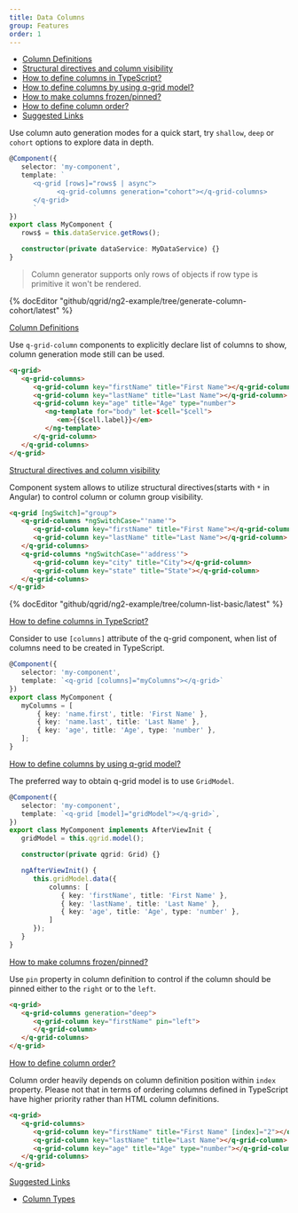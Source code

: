```yaml
---
title: Data Columns
group: Features
order: 1
---
```


- [Column Definitions](#column-definitions)
- [Structural directives and column visibility](#structural-directives-and-column-visibility)
- [How to define columns in TypeScript?](#how-to-define-columns-in-TypeScript)
- [How to define columns by using q-grid model?](#how-to-define-columns-by-using-q-grid-model)
- [How to make columns frozen/pinned?](#how-to-make-columns-frozen/pinned)
- [How to define column order?](#how-to-define-column-order)
- [Suggested Links](#suggested-links)

Use column auto generation modes for a quick start, try `shallow`, `deep` or `cohort` options to explore data in depth.

```typescript
@Component({
   selector: 'my-component',
   template: `
      <q-grid [rows]="rows$ | async">
            <q-grid-columns generation="cohort"></q-grid-columns>
      </q-grid>
      `
})
export class MyComponent {
   rows$ = this.dataService.getRows();

   constructor(private dataService: MyDataService) {}
}
```

> Column generator supports only rows of objects if row type is primitive it won't be rendered.

{% docEditor "github/qgrid/ng2-example/tree/generate-column-cohort/latest" %}

<a name="column-definitions" href="#column-definitions">
   Column Definitions
</a>

Use `q-grid-column` components to explicitly declare list of columns to show, column generation mode still can be used.

```html
<q-grid>
   <q-grid-columns>
      <q-grid-column key="firstName" title="First Name"></q-grid-column>
      <q-grid-column key="lastName" title="Last Name"></q-grid-column>
      <q-grid-column key="age" title="Age" type="number">
         <ng-template for="body" let-$cell="$cell">
            <em>{{$cell.label}}</em>
         </ng-template>
      </q-grid-column>
   </q-grid-columns>
</q-grid>
```

<a name="structural-directives-and-column-visibility" href="#structural-directives-and-column-visibility">
   Structural directives and column visibility
</a>

Component system allows to utilize structural directives(starts with `*` in Angular) to control column or column group visibility.

```html
<q-grid [ngSwitch]="group">
   <q-grid-columns *ngSwitchCase="'name'">
      <q-grid-column key="firstName" title="First Name"></q-grid-column>
      <q-grid-column key="lastName" title="Last Name"></q-grid-column>
   </q-grid-columns>
   <q-grid-columns *ngSwitchCase="'address'">
      <q-grid-column key="city" title="City"></q-grid-column>
      <q-grid-column key="state" title="State"></q-grid-column>
   </q-grid-columns>
</q-grid>
```

{% docEditor "github/qgrid/ng2-example/tree/column-list-basic/latest" %}

<a name="how-to-define-columns-in-TypeScript" href="#how-to-define-columns-in-TypeScript">
   How to define columns in TypeScript?
</a>

Consider to use `[columns]` attribute of the q-grid component, when list of columns need to be created in TypeScript.

```typescript
@Component({
   selector: 'my-component',
   template: `<q-grid [columns]="myColumns"></q-grid>`
})
export class MyComponent {
   myColumns = [
       { key: 'name.first', title: 'First Name' },
       { key: 'name.last', title: 'Last Name' },
       { key: 'age', title: 'Age', type: 'number' },
   ];
}
```

<a name="how-to-define-columns-by-using-q-grid-model" href="#how-to-define-columns-by-using-q-grid-model">
   How to define columns by using q-grid model?
</a>

The preferred way to obtain q-grid model is to use `GridModel`.

```typescript
@Component({
   selector: 'my-component',
   template: `<q-grid [model]="gridModel"></q-grid>`,
})
export class MyComponent implements AfterViewInit {
   gridModel = this.qgrid.model();

   constructor(private qgrid: Grid) {}

   ngAfterViewInit() {
      this.gridModel.data({
          columns: [
             { key: 'firstName', title: 'First Name' },
             { key: 'lastName', title: 'Last Name' },
             { key: 'age', title: 'Age', type: 'number' },
          ]
      });
   }
}
```

<a name="how-to-make-columns-frozen/pinned" href="#how-to-make-columns-frozen/pinned">
   How to make columns frozen/pinned?
</a>

Use `pin` property in column definition to control if the column should be pinned either to the `right` or to the `left`.

```html
<q-grid>
   <q-grid-columns generation="deep">
      <q-grid-column key="firstName" pin="left">
      </q-grid-column>
   </q-grid-columns>
</q-grid>
```

<a name="how-to-define-column-order" href="#how-to-define-column-order">
   How to define column order?
</a>

Column order heavily depends on column definition position within `index` property. Please not that in terms of ordering columns defined in TypeScript have higher priority rather than HTML column definitions.

```html
<q-grid>
   <q-grid-columns>
      <q-grid-column key="firstName" title="First Name" [index]="2"></q-grid-column>
      <q-grid-column key="lastName" title="Last Name"></q-grid-column>
      <q-grid-column key="age" title="Age" type="number"></q-grid-column>
   </q-grid-columns>
</q-grid>
```

<a name="suggested-links" href="#suggested-links">
   Suggested Links
</a>

* [Column Types](/column-type/grid-column.html)